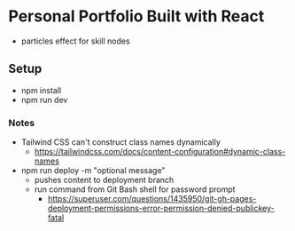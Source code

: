 # Personal Portfolio Built with React

- particles effect for skill nodes

## Setup
- npm install
- npm run dev

### Notes
- Tailwind CSS can't construct class names dynamically
    - https://tailwindcss.com/docs/content-configuration#dynamic-class-names
- npm run deploy -m "optional message"
    - pushes content to deployment branch
    - run command from Git Bash shell for password prompt
        - https://superuser.com/questions/1435950/git-gh-pages-deployment-permissions-error-permission-denied-publickey-fatal